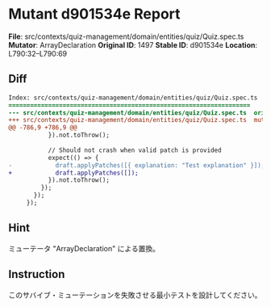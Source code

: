 # Mutant d901534e Report

**File**: src/contexts/quiz-management/domain/entities/quiz/Quiz.spec.ts
**Mutator**: ArrayDeclaration
**Original ID**: 1497
**Stable ID**: d901534e
**Location**: L790:32–L790:69

## Diff

```diff
Index: src/contexts/quiz-management/domain/entities/quiz/Quiz.spec.ts
===================================================================
--- src/contexts/quiz-management/domain/entities/quiz/Quiz.spec.ts	original
+++ src/contexts/quiz-management/domain/entities/quiz/Quiz.spec.ts	mutated #1497
@@ -786,9 +786,9 @@
           }).not.toThrow();
 
           // Should not crash when valid patch is provided
           expect(() => {
-            draft.applyPatches([{ explanation: "Test explanation" }]);
+            draft.applyPatches([]);
           }).not.toThrow();
         });
       });
     });
```

## Hint

ミューテータ "ArrayDeclaration" による置換。

## Instruction

このサバイブ・ミューテーションを失敗させる最小テストを設計してください。
